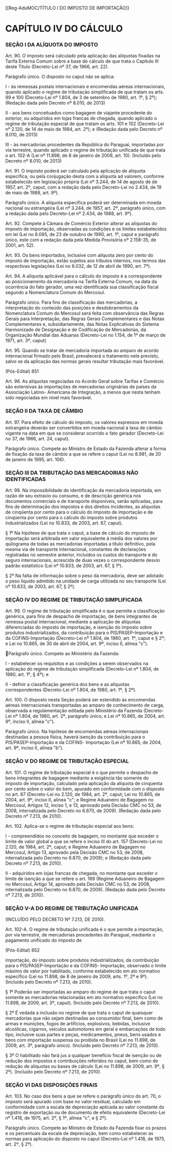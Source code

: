 [[Reg-AduMOC/TÍTULO I DO IMPOSTO DE IMPORTAÇÃO]]

# CAPÍTULO IV DO CÁLCULO
### SEÇÃO I DA ALÍQUOTA DO IMPOSTO

Art. 90. O imposto será calculado pela aplicação das
alíquotas fixadas na Tarifa Externa Comum sobre a base de
cálculo de que trata o Capítulo III deste Título (Decreto-Lei nº
37, de 1966, art. 22).

Parágrafo único. O disposto no caput não se aplica:

I - às remessas postais internacionais e encomendas aéreas
internacionais, quando aplicado o regime de tributação
simplificada de que tratam os arts. 99 e 100 (Decreto-Lei nº
1.804, de 3 de setembro de 1980, art. 1º, § 2º); (Redação
dada pelo Decreto nº 8.010, de 2013)

II - aos bens conceituados como bagagem de viajante
procedente do exterior, ou adquiridos em lojas francas de
chegada, quando aplicado o regime de tributação especial de
que tratam os arts. 101 e 102 (Decreto-Lei nº 2.120, de 14 de
maio de 1984, art. 2º); e (Redação dada pelo Decreto nº
8.010, de 2013)

III - às mercadorias procedentes da República do Paraguai,
importadas por via terrestre, quando aplicado o regime de
tributação unificada de que trata o art. 102-A (Lei nº 11.898,
de 8 de janeiro de 2009, art. 10). (Incluído pelo Decreto nº
8.010, de 2013)

Art. 91. O imposto poderá ser calculado pela aplicação de
alíquota específica, ou pela conjugação desta com a alíquota
ad valorem, conforme estabelecido em legislação própria
(Lei nº 3.244, de 14 de agosto de de 1957, art. 2º, caput, com
a redação dada pelo Decreto-Lei no 2.434, de 19 de maio de
1988, art. 9º).

Parágrafo único. A alíquota específica poderá ser
determinada em moeda nacional ou estrangeira (Lei nº
3.244, de 1957, art. 2º, parágrafo único, com a redação dada
pelo Decreto-Lei nº 2.434, de 1988, art. 9º).

Art. 92. Compete à Câmara de Comércio Exterior alterar as
alíquotas do imposto de importação, observadas as
condições e os limites estabelecidos em lei (Lei no 8.085, de
23 de outubro de 1990, art. 1º, caput e parágrafo único, este
com a redação dada pela Medida Provisória nº 2.158-35, de
2001, art. 52).

Art. 93. Os bens importados, inclusive com alíquota zero por
cento do imposto de importação, estão sujeitos aos tributos
internos, nos termos das respectivas legislações (Lei
no 8.032, de 12 de abril de 1990, art. 7º).

Art. 94. A alíquota aplicável para o cálculo do imposto é a
correspondente ao posicionamento da mercadoria na Tarifa
Externa Comum, na data da ocorrência do fato gerador, uma
vez identificada sua classificação fiscal segundo a
Nomenclatura Comum do Mercosul.

Parágrafo único. Para fins de classificação das mercadorias,
a interpretação do conteúdo das posições e
desdobramentos da Nomenclatura Comum do Mercosul
será feita com observância das Regras Gerais para
Interpretação, das Regras Gerais Complementares e das
Notas Complementares e, subsidiariamente, das Notas
Explicativas do Sistema Harmonizado de Designação e de
Codificação de Mercadorias, da Organização Mundial das
Aduanas (Decreto-Lei no 1.154, de 1º de março de 1971, art.
3º, caput)

Art. 95. Quando se tratar de mercadoria importada ao
amparo de acordo internacional firmado pelo Brasil,
prevalecerá o tratamento nele previsto, salvo se da aplicação
das normas gerais resultar tributação mais favorável.

(Pós-Edital)    851

Art. 96. As alíquotas negociadas no Acordo Geral sobre
Tarifas e Comércio são extensivas às importações de
mercadorias originárias de países da Associação Latino-
Americana de Integração, a menos que nesta tenham sido
negociadas em nível mais favorável.

### SEÇÃO II DA TAXA DE CÂMBIO

Art. 97. Para efeito de cálculo do imposto, os valores
expressos em moeda estrangeira deverão ser convertidos
em moeda nacional à taxa de câmbio vigente na data em que
se considerar ocorrido o fato gerador (Decreto-Lei no 37, de
1966, art. 24, caput).

Parágrafo único. Compete ao Ministro de Estado da Fazenda
alterar a forma de fixação da taxa de câmbio a que se refere
o caput (Lei no 8.981, de 20 de janeiro de 1995, art. 106).

### SEÇÃO III DA TRIBUTAÇÃO DAS MERCADORIAS NÃO IDENTIFICADAS

Art. 98. Na impossibilidade de identificação da mercadoria
importada, em razão de seu extravio ou consumo, e de
descrição genérica nos documentos comerciais e de
transporte disponíveis, serão aplicadas, para fins de
determinação dos impostos e dos direitos incidentes, as
alíquotas de cinqüenta por cento para o cálculo do imposto
de importação e de cinqüenta por cento para o cálculo do
imposto sobre produtos industrializados (Lei no 10.833, de
2003, art. 67, caput).

§ 1º Na hipótese de que trata o caput, a base de cálculo do
imposto de importação será arbitrada em valor equivalente
à média dos valores por quilograma de todas as mercadorias
importadas a título definitivo, pela mesma via de transporte
internacional, constantes de declarações registradas no
semestre anterior, incluídos os custos do transporte e do
seguro internacionais, acrescida de duas vezes o
correspondente desvio padrão estatístico (Lei nº 10.833, de
2003, art. 67, § 1º).

§ 2º Na falta de informação sobre o peso da mercadoria,
deve ser adotado o peso líquido admitido na unidade de
carga utilizada no seu transporte (Lei nº 10.833, de 2003, art.
67, § 2º).

### SEÇÃO IV DO REGIME DE TRIBUTAÇÃO SIMPLIFICADA

Art. 99. O regime de tributação simplificada é o que permite
a classificação genérica, para fins de despacho de
importação, de bens integrantes de remessa postal
internacional, mediante a aplicação de alíquotas
diferenciadas do imposto de importação, e isenção do
imposto sobre produtos industrializados, da contribuição
para o PIS/PASEP-Importação e da COFINS-Importação
(Decreto-Lei nº 1.804, de 1980, art. 1º, caput e § 2º; e Lei
no 10.865, de 30 de abril de 2004, art. 9º, inciso II, alínea
"c").

Parágrafo único. Compete ao Ministério da Fazenda:

I - estabelecer os requisitos e as condições a serem
observados na aplicação do regime de tributação
simplificada (Decreto-Lei nº 1.804, de 1980, art. 1º, § 4º); e

II - definir a classificação genérica dos bens e as alíquotas
correspondentes (Decreto-Lei nº 1.804, de 1980, art. 1º,
§ 2º).

Art. 100. O disposto nesta Seção poderá ser estendido às
encomendas aéreas internacionais transportadas ao amparo
de conhecimento de carga, observada a regulamentação
editada pelo Ministério da Fazenda (Decreto-Lei nº 1.804, de
1980, art. 2º, parágrafo único; e Lei nº 10.865, de 2004, art.
9º, inciso II, alínea "c").

Parágrafo único. Na hipótese de encomendas aéreas
internacionais destinadas a pessoa física, haverá isenção da
contribuição para o PIS/PASEP-Importação e da COFINS-
Importação (Lei nº 10.865, de 2004, art. 9º, inciso II, alínea
"b").

### SEÇÃO V DO REGIME DE TRIBUTAÇÃO ESPECIAL

Art. 101. O regime de tributação especial é o que permite o
despacho de bens integrantes de bagagem mediante a
exigência tão somente do imposto de importação, calculado
pela aplicação da alíquota de cinquenta por cento sobre o
valor do bem, apurado em conformidade com o disposto no
art. 87 (Decreto-Lei no 2.120, de 1984, art. 2º, caput; Lei
no 10.865, de 2004, art. 9º, inciso II, alínea "c"; e Regime
Aduaneiro de Bagagem no Mercosul, Artigos 12, inciso 1, e
13, aprovado pela Decisão CMC no 53, de 2008, internalizada
pelo Decreto no 6.870, de 2009). (Redação dada pelo
Decreto nº 7.213, de 2010).

Art. 102. Aplica-se o regime de tributação especial aos bens:

I - compreendidos no conceito de bagagem, no montante
que exceder o limite de valor global a que se refere o inciso
III do art. 157 (Decreto-Lei no 2.120, de 1984, art. 2º, caput;
e Regime Aduaneiro de Bagagem no Mercosul, Artigo 13,
aprovado pela Decisão CMC no 53, de 2008, internalizada
pelo Decreto no 6.870, de 2009); e (Redação dada pelo
Decreto nº 7.213, de 2010).

II - adquiridos em lojas francas de chegada, no montante que
exceder o limite de isenção a que se refere o art. 169 (Regime
Aduaneiro de Bagagem no Mercosul, Artigo 14, aprovado
pela Decisão CMC no 53, de 2008, internalizada pelo Decreto
no 6.870, de 2009). (Redação dada pelo Decreto nº 7.213, de
2010).

### SEÇÃO V-A DO REGIME DE TRIBUTAÇÃO UNIFICADA

(INCLUÍDO PELO DECRETO Nº 7.213, DE 2010).

Art. 102-A. O regime de tributação unificada é o que permite
a importação, por via terrestre, de mercadorias procedentes
do Paraguai, mediante o pagamento unificado do imposto de

(Pós-Edital)    852

importação, do imposto sobre produtos industrializados, da
contribuição para o PIS/PASEP-Importação e da COFINS-
Importação, observado o limite máximo de valor por
habilitado, conforme estabelecido em ato normativo
específico (Lei no 11.898, de 8 de janeiro de 2009, arts.
1º, 2º e 9º). (Incluído pelo Decreto nº 7.213, de 2010).

§ 1º Poderão ser importadas ao amparo do regime de que
trata o caput somente as mercadorias relacionadas em ato
normativo específico (Lei no 11.898, de 2009, art. 3º, caput).
(Incluído pelo Decreto nº 7.213, de 2010).

§ 2º É vedada a inclusão no regime de que trata o caput de
quaisquer mercadorias que não sejam destinadas ao
consumidor final, bem como de armas e munições, fogos de
artifícios, explosivos, bebidas, inclusive alcoólicas, cigarros,
veículos automotores em geral e embarcações de todo tipo,
inclusive suas partes e peças, medicamentos, pneus, bens
usados e bens com importação suspensa ou proibida no
Brasil (Lei no 11.898, de 2009, art. 3º, parágrafo único).
(Incluído pelo Decreto nº 7.213, de 2010).

§ 3º O habilitado não fará jus a qualquer benefício fiscal de
isenção ou de redução dos impostos e contribuições
referidos no caput, bem como de redução de alíquotas ou
bases de cálculo (Lei no 11.898, de 2009, art. 9º, § 2º).
(Incluído pelo Decreto nº 7.213, de 2010).

### SEÇÃO VI DAS DISPOSIÇÕES FINAIS

Art. 103. No caso dos bens a que se refere o parágrafo único
do art. 70, o imposto será apurado com base no valor
residual, calculado em conformidade com a escala de
depreciação aplicada ao valor constante do registro de
exportação ou de documento de efeito equivalente
(Decreto-Lei nº 1.418, de 1975, art. 2º, § 1º, alínea
"c", e § 2º).

Parágrafo único. Compete ao Ministro de Estado da Fazenda
fixar os prazos e os percentuais da escala de depreciação,
bem como estabelecer as normas para aplicação do disposto
no caput (Decreto-Lei nº 1.418, de 1975, art. 2º, § 2º).